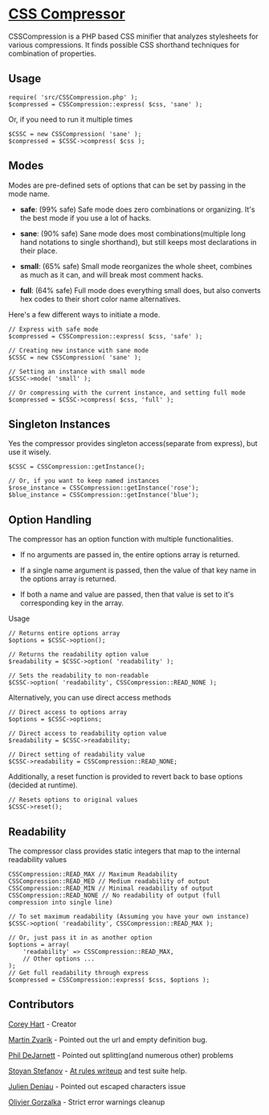 [CSS Compressor](http://www.codenothing.com/css-compressor/)
============================================================

CSSCompression is a PHP based CSS minifier that analyzes stylesheets for various compressions.
It finds possible CSS shorthand techniques for combination of properties.


Usage
-----

	require( 'src/CSSCompression.php' );
	$compressed = CSSCompression::express( $css, 'sane' );


Or, if you need to run it multiple times

	$CSSC = new CSSCompression( 'sane' );
	$compressed = $CSSC->compress( $css );


Modes
-----

Modes are pre-defined sets of options that can be set by passing in the mode name.

 - **safe**: (99% safe) Safe mode does zero combinations or organizing. It's the best mode if you use a lot of hacks.

 - **sane**: (90% safe) Sane mode does most combinations(multiple long hand notations to single shorthand), but still keeps most declarations in their place.

 - **small**: (65% safe) Small mode reorganizes the whole sheet, combines as much as it can, and will break most comment hacks. 

 - **full**: (64% safe) Full mode does everything small does, but also converts hex codes to their short color name alternatives.


Here's a few different ways to initiate a mode.

	// Express with safe mode
	$compressed = CSSCompression::express( $css, 'safe' );

	// Creating new instance with sane mode
	$CSSC = new CSSCompression( 'sane' );

	// Setting an instance with small mode
	$CSSC->mode( 'small' );

	// Or compressing with the current instance, and setting full mode
	$compressed = $CSSC->compress( $css, 'full' );
	


Singleton Instances
-------------------

Yes the compressor provides singleton access(separate from express), but use it wisely.

	$CSSC = CSSCompression::getInstance();

	// Or, if you want to keep named instances
	$rose_instance = CSSCompression::getInstance('rose');
	$blue_instance = CSSCompression::getInstance('blue');


Option Handling
---------------

The compressor has an option function with multiple functionalities.

 - If no arguments are passed in, the entire options array is returned.

 - If a single name argument is passed, then the value of that key name in the options array is returned.

 - If both a name and value are passed, then that value is set to it's corresponding key in the array.

Usage

	// Returns entire options array
	$options = $CSSC->option();

	// Returns the readability option value
	$readability = $CSSC->option( 'readability' );

	// Sets the readability to non-readable
	$CSSC->option( 'readability', CSSCompression::READ_NONE );

Alternatively, you can use direct access methods

	// Direct access to options array
	$options = $CSSC->options;
	
	// Direct access to readability option value
	$readability = $CSSC->readability;
	
	// Direct setting of readability value
	$CSSC->readability = CSSCompression::READ_NONE;

Additionally, a reset function is provided to revert back to base options (decided at runtime).

	// Resets options to original values
	$CSSC->reset();



Readability
-----------

The compressor class provides static integers that map to the internal readability values

	CSSCompression::READ_MAX // Maximum Readability
	CSSCompression::READ_MED // Medium readability of output
	CSSCompression::READ_MIN // Minimal readability of output
	CSSCompression::READ_NONE // No readability of output (full compression into single line)

	// To set maximum readability (Assuming you have your own instance)
	$CSSC->option( 'readability', CSSCompression::READ_MAX );

	// Or, just pass it in as another option
	$options = array(
		'readability' => CSSCompression::READ_MAX,
		// Other options ...
	);
	// Get full readability through express
	$compressed = CSSCompression::express( $css, $options );


Contributors
------------
[Corey Hart](http://www.codenothing.com) - Creator

[Martin Zvarík](http://www.teplaky.net/) - Pointed out the url and empty definition bug.

[Phil DeJarnett](http://www.overzealous.com/) - Pointed out splitting(and numerous other) problems

[Stoyan Stefanov](http://www.phpied.com/) - [At rules writeup](http://www.phpied.com/css-railroad-diagrams/) and test suite help.

[Julien Deniau](http://www.jeuxvideo.fr/) - Pointed out escaped characters issue

[Olivier Gorzalka](http://clearideaz.com/) - Strict error warnings cleanup
